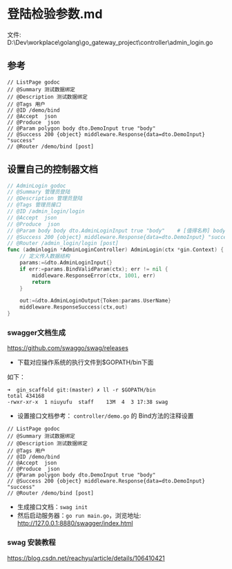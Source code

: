 # 登陆检验参数.md
文件: D:\Dev\workplace\golang\go_gateway_project\controller\admin_login.go

## 参考
```text
// ListPage godoc
// @Summary 测试数据绑定
// @Description 测试数据绑定
// @Tags 用户
// @ID /demo/bind
// @Accept  json
// @Produce  json
// @Param polygon body dto.DemoInput true "body"
// @Success 200 {object} middleware.Response{data=dto.DemoInput} "success"
// @Router /demo/bind [post]
```

## 设置自己的控制器文档
```go
// AdminLogin godoc
// @Summary 管理员登陆
// @Description 管理员登陆
// @Tags 管理员接口
// @ID /admin_login/login
// @Accept  json
// @Produce  json
// @Param body body dto.AdminLoginInput true "body"    # [值得名称] body [值得类型] [是否必传] "[返回值名称]"
// @Success 200 {object} middleware.Response{data=dto.DemoInput} "success"
// @Router /admin_login/login [post]
func (adminlogin *AdminLoginController) AdminLogin(ctx *gin.Context) {
	// 定义传入数据结构
	params:=&dto.AdminLoginInput{}
	if err:=params.BindValidParam(ctx); err != nil {
		middleware.ResponseError(ctx, 1001, err)
		return
	}

	out:=&dto.AdminLoginOutput{Token:params.UserName}
	middleware.ResponseSuccess(ctx,out)
}
```


### swagger文档生成

https://github.com/swaggo/swag/releases

- 下载对应操作系统的执行文件到$GOPATH/bin下面

如下：
```
➜  gin_scaffold git:(master) ✗ ll -r $GOPATH/bin
total 434168
-rwxr-xr-x  1 niuyufu  staff    13M  4  3 17:38 swag
```

- 设置接口文档参考： `controller/demo.go` 的 Bind方法的注释设置

```
// ListPage godoc
// @Summary 测试数据绑定
// @Description 测试数据绑定
// @Tags 用户
// @ID /demo/bind
// @Accept  json
// @Produce  json
// @Param polygon body dto.DemoInput true "body"
// @Success 200 {object} middleware.Response{data=dto.DemoInput} "success"
// @Router /demo/bind [post]
```

- 生成接口文档：`swag init`
- 然后启动服务器：`go run main.go`，浏览地址: http://127.0.0.1:8880/swagger/index.html


### swag 安装教程
https://blog.csdn.net/reachyu/article/details/106410421